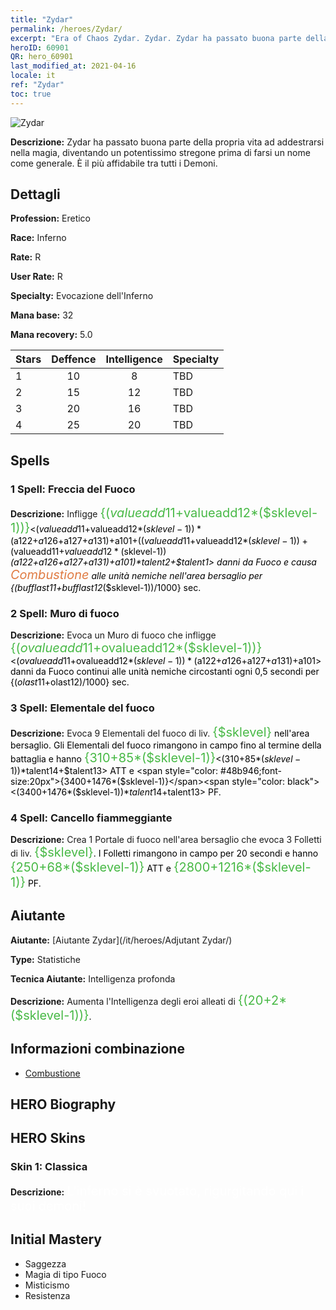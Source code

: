 ```yaml
---
title: "Zydar"
permalink: /heroes/Zydar/
excerpt: "Era of Chaos Zydar. Zydar. Zydar ha passato buona parte della propria vita ad addestrarsi nella magia, diventando un potentissimo stregone prima di farsi un nome come generale. È il più affidabile tra tutti i Demoni."
heroID: 60901
QR: hero_60901
last_modified_at: 2021-04-16
locale: it
ref: "Zydar"
toc: true
---
```

  ![Zydar](/images/h/h_Zydar.jpg)

 **Descrizione:** Zydar ha passato buona parte della propria vita ad addestrarsi nella magia, diventando un potentissimo stregone prima di farsi un nome come generale. È il più affidabile tra tutti i Demoni.
## Dettagli
 **Profession:** Eretico

 **Race:** Inferno

 **Rate:** R

 **User Rate:** R

 **Specialty:** Evocazione dell'Inferno

 **Mana base:** 32

 **Mana recovery:** 5.0


  | Stars   |    Deffence    |  Intelligence  |      Specialty     |
  |---------|:---------------:|:---------------:|--------------------|
  |    1    | 10 | 8 | TBD |
  |    2    | 15 | 12 | TBD |
  |    3    | 20 | 16 | TBD |
  |    4    | 25 | 20 | TBD |

## Spells
### 1 Spell: Freccia del Fuoco
 **Descrizione:** Infligge <span style="color: #48b946;font-size:20px">{($valueadd11+$valueadd12*($sklevel-1))}</span><span style="color: black"><($valueadd11+$valueadd12*($sklevel-1))*($a122+$a126+$a127+$a131)+$a101+(($valueadd11+$valueadd12*($sklevel-1))+($valueadd11+$valueadd12*($sklevel-1))*($a122+$a126+$a127+$a131)+$a101)*$talent2+$talent1> danni da Fuoco e causa <span style="color: #e07c44;font-size:20px">Combustione</span><span style="color: black"> alle unità nemiche nell'area bersaglio per {($bufflast11+$bufflast12*($sklevel-1))/1000} sec.

### 2 Spell: Muro di fuoco
 **Descrizione:** Evoca un Muro di fuoco che infligge <span style="color: #48b946;font-size:20px">{($ovalueadd11+$ovalueadd12*($sklevel-1))}</span><span style="color: black"><($ovalueadd11+$ovalueadd12*($sklevel-1))*($a122+$a126+$a127+$a131)+$a101> danni da Fuoco continui alle unità nemiche circostanti ogni 0,5 secondi per {($olast11+$olast12)/1000} sec.

### 3 Spell: Elementale del fuoco
 **Descrizione:** Evoca 9 Elementali del fuoco di liv. <span style="color: #48b946;font-size:20px">{$sklevel}</span><span style="color: black"> nell'area bersaglio. Gli Elementali del fuoco rimangono in campo fino al termine della battaglia e hanno <span style="color: #48b946;font-size:20px">{310+85*($sklevel-1)}</span><span style="color: black"><(310+85*($sklevel-1))*$talent14+$talent13> ATT e <span style="color: #48b946;font-size:20px">{3400+1476*($sklevel-1)}</span><span style="color: black"><(3400+1476*($sklevel-1))*$talent14+$talent13> PF.

### 4 Spell: Cancello fiammeggiante
 **Descrizione:** Crea 1 Portale di fuoco nell'area bersaglio che evoca 3 Folletti di liv. <span style="color: #48b946;font-size:20px">{$sklevel}</span><span style="color: black">. I Folletti rimangono in campo per 20 secondi e hanno <span style="color: #48b946;font-size:20px">{250+68*($sklevel-1)}</span><span style="color: black"> ATT e <span style="color: #48b946;font-size:20px">{2800+1216*($sklevel-1)}</span><span style="color: black"> PF.


## Aiutante

 **Aiutante:**  [Aiutante Zydar](/it/heroes/Adjutant Zydar/) 

 **Type:**  Statistiche 

 **Tecnica Aiutante:**  Intelligenza profonda 

 **Descrizione:** Aumenta l'Intelligenza degli eroi alleati di <span style="color: #48b946;font-size:20px">{(20+2*($sklevel-1))}</span><span style="color: black">.

## Informazioni combinazione

* [Combustione](/it/combination/Combustione/) 

## HERO Biography

## HERO Skins
### Skin 1: **Classica**

 **Descrizione:** <span style="color: #ffffff;font-size:20px">L'inferno si è svuotato, rigurgitando qui i suoi demoni! </span>



## Initial Mastery
   - Saggezza
   - Magia di tipo Fuoco
   - Misticismo
   - Resistenza
